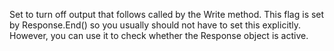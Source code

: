 ﻿Set to turn off output that follows called by the Write method. This flag is set by Response.End() so you usually should not have to set this explicitly. However, you can use it to check whether the Response object is active.